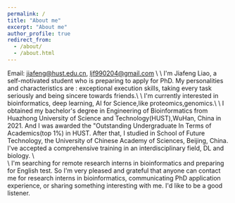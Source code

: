 ```yaml
---
permalink: /
title: "About me"
excerpt: "About me"
author_profile: true
redirect_from: 
  - /about/
  - /about.html
---
```

Email: jiafeng@hust.edu.cn, ljf990204@gmail.com    \\
   \\
I'm Jiafeng Liao, a self-motivated student who is preparing to apply for PhD. My personalities and characteristics are : exceptional execution skills, taking every task seriously and being sincere towards friends.\\
  \\
I'm currently interested in bioinformatics, deep learning, AI for Science,like proteomics,genomics.\\
  \\
I obtained my bachelor's degree in Engineering of Bioinformatics from Huazhong University of Science and Technology(HUST),WuHan, China in 2021. And I was awarded the "Outstanding Undergraduate In Terms of Academics(top 1%) in HUST. After that, I studied in School of Future Technology, the University of Chinese Academy of Sciences, Beijing, China. I've accepted a comprehensive training in an interdisciplinary field, DL and biology. \\  
   \\
I'm searching for remote research interns in bioinformatics and preparing for English test. So I'm very pleased and grateful that anyone can contact me for research interns in bioinformatics, communicating PhD application experience, or sharing something interesting with me. I'd like to be a good listener. 


